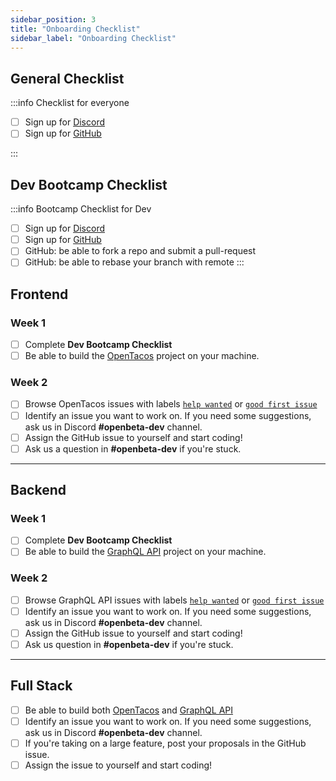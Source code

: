 ```yaml
---
sidebar_position: 3
title: "Onboarding Checklist"
sidebar_label: "Onboarding Checklist"
---
```

## General Checklist
:::info Checklist for everyone
- [ ] Sign up for [Discord](https://discord.com/invite/a5HskjmqPc)
- [ ] Sign up for [GitHub](https://github.com/signup)

:::

## Dev Bootcamp Checklist
:::info Bootcamp Checklist for Dev
- [ ] Sign up for [Discord](https://discord.com/invite/a5HskjmqPc)
- [ ] Sign up for [GitHub](https://github.com/signup)
- [ ] GitHub: be able to fork a repo and submit a pull-request
- [ ] GitHub: be able to rebase your branch with remote
:::

## Frontend
### Week 1
- [ ] Complete **Dev Bootcamp Checklist**
- [ ] Be able to build the [OpenTacos](https://github.com/openbeta/open-tacos) project on your machine.

### Week 2
- [ ] Browse OpenTacos issues with labels [`help wanted`](https://github.com/OpenBeta/open-tacos/issues?q=is%3Aissue+is%3Aopen+label%3A%22help+wanted%22) or [`good first issue`](https://github.com/OpenBeta/open-tacos/issues?q=is%3Aissue+is%3Aopen+label%3A%22good+first+issue%22)
- [ ] Identify an issue you want to work on.  If you need some suggestions,  ask us in Discord **#openbeta-dev** channel.
- [ ] Assign the GitHub issue to yourself and start coding!
- [ ] Ask us a question in **#openbeta-dev** if you're stuck.

---

## Backend
### Week 1
- [ ] Complete **Dev Bootcamp Checklist**
- [ ] Be able to build the [GraphQL API](https://github.com/OpenBeta/openbeta-graphql) project on your machine.

### Week 2
- [ ] Browse GraphQL API issues with labels [`help wanted`](https://github.com/OpenBeta/openbeta-graphql/issues?q=is%3Aissue+is%3Aopen+label%3A%22help+wanted%22) or [`good first issue`](https://github.com/OpenBeta/openbeta-graphql/issues?q=is%3Aissue+is%3Aopen+label%3A%22good+first+issue%22)
- [ ] Identify an issue you want to work on.  If you need some suggestions,  ask us in Discord **#openbeta-dev** channel.
- [ ] Assign the GitHub issue to yourself and start coding!
- [ ] Ask us question in **#openbeta-dev** if you're stuck.

---

## Full Stack
- [ ] Be able to build both [OpenTacos](https://github.com/openbeta/open-tacos) and [GraphQL API](https://github.com/OpenBeta/openbeta-graphql)
- [ ] Identify an issue you want to work on.  If you need some suggestions,  ask us in Discord **#openbeta-dev** channel.
- [ ] If you're taking on a large feature, post your proposals in the GitHub issue.
- [ ] Assign the issue to yourself and start coding!
